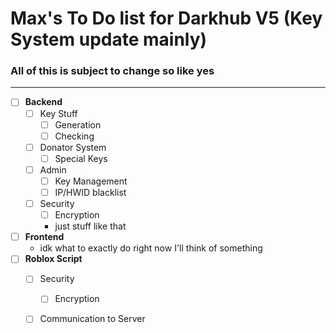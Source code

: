 # Max's To Do list for Darkhub V5 (Key System update mainly)
### All of this is subject to change so like yes
-------------------------
- [ ] **Backend**
  - [ ] Key Stuff
    - [ ] Generation
    - [ ] Checking
  - [ ] Donator System 
    - [ ] Special Keys
  - [ ] Admin
    - [ ] Key Management
    - [ ] IP/HWID blacklist
  - [ ] Security
    - [ ] Encryption
    - just stuff like that
- [ ] **Frontend**
    - idk what to exactly do right now I'll think of something
- [ ] **Roblox Script**
    - [ ] Security
      - [ ] Encryption
    - [ ] Communication to Server
    
